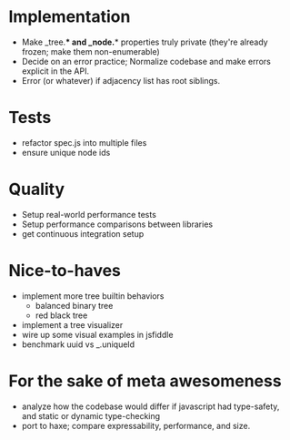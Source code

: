 # Implementation

 * Make _tree.__* and _node.__* properties truly private (they're
   already frozen; make them non-enumerable)
 * Decide on an error practice; Normalize codebase and make errors
   explicit in the API.
 * Error (or whatever) if adjacency list has root siblings.

# Tests

 * refactor spec.js into multiple files
 * ensure unique node ids

# Quality

 * Setup real-world performance tests
 * Setup performance comparisons between libraries
 * get continuous integration setup
 
# Nice-to-haves

 * implement more tree builtin behaviors
   - balanced binary tree
   - red black tree
 * implement a tree visualizer
 * wire up some visual examples in jsfiddle
 * benchmark uuid vs _.uniqueId

# For the sake of meta awesomeness

 * analyze how the codebase would differ if javascript had
   type-safety, and static or dynamic type-checking
 * port to haxe; compare expressability, performance, and size.
 
